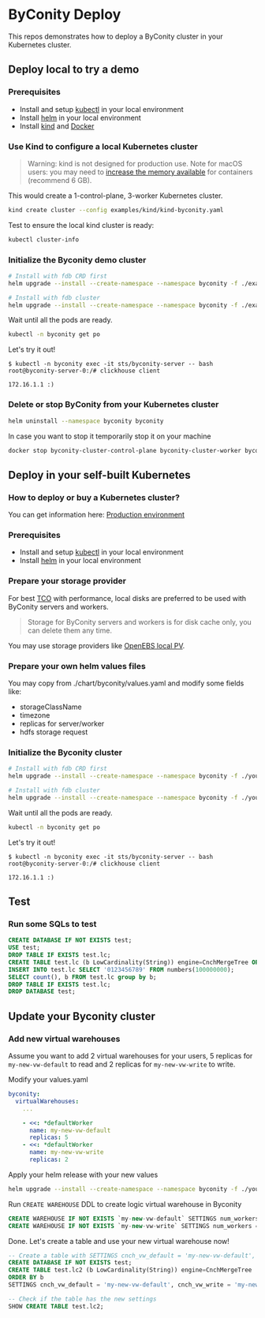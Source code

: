 # ByConity Deploy

This repos demonstrates how to deploy a ByConity cluster in your Kubernetes cluster.

## Deploy local to try a demo

### Prerequisites

- Install and setup [kubectl](https://kubernetes.io/docs/tasks/tools/install-kubectl/) in your local environment
- Install [helm](https://helm.sh/) in your local environment
- Install [kind](https://kind.sigs.k8s.io/) and [Docker](https://www.docker.com/)

### Use Kind to configure a local Kubernetes cluster

> Warning: kind is not designed for production use.
> Note for macOS users: you may need to [increase the memory available](https://docs.docker.com/desktop/get-started/#resources) for containers (recommend 6 GB).

This would create a 1-control-plane, 3-worker Kubernetes cluster.


```bash
kind create cluster --config examples/kind/kind-byconity.yaml
```

Test to ensure the local kind cluster is ready:

```bash
kubectl cluster-info
```

### Initialize the Byconity demo cluster

```bash
# Install with fdb CRD first
helm upgrade --install --create-namespace --namespace byconity -f ./examples/kind/values-kind.yaml byconity ./chart/byconity --set fdb.enabled=false

# Install with fdb cluster
helm upgrade --install --create-namespace --namespace byconity -f ./examples/kind/values-kind.yaml byconity ./chart/byconity
```

Wait until all the pods are ready.

```bash
kubectl -n byconity get po
```

Let's try it out!

```
$ kubectl -n byconity exec -it sts/byconity-server -- bash
root@byconity-server-0:/# clickhouse client

172.16.1.1 :)
```

### Delete or stop ByConity from your Kubernetes cluster

```bash
helm uninstall --namespace byconity byconity
```

In case you want to stop it temporarily stop it on your machine

```bash
docker stop byconity-cluster-control-plane byconity-cluster-worker byconity-cluster-worker2 byconity-cluster-worker3
```

## Deploy in your self-built Kubernetes

### How to deploy or buy a Kubernetes cluster?

You can get information here: [Production environment](https://kubernetes.io/docs/setup/production-environment/)

### Prerequisites

- Install and setup [kubectl](https://kubernetes.io/docs/tasks/tools/install-kubectl/) in your local environment
- Install [helm](https://helm.sh/) in your local environment

### Prepare your storage provider

For best [TCO](https://en.wikipedia.org/wiki/Total_cost_of_ownership) with performance, local disks are preferred to be used with ByConity servers and workers.

> Storage for ByConity servers and workers is for disk cache only, you can delete them any time.

You may use storage providers like [OpenEBS local PV](https://openebs.io/docs/concepts/localpv).

### Prepare your own helm values files

You may copy from ./chart/byconity/values.yaml and modify some fields like:

- storageClassName
- timezone
- replicas for server/worker
- hdfs storage request

### Initialize the Byconity cluster

```bash
# Install with fdb CRD first
helm upgrade --install --create-namespace --namespace byconity -f ./your/custom/values.yaml byconity ./chart/byconity --set fdb.enabled=false

# Install with fdb cluster
helm upgrade --install --create-namespace --namespace byconity -f ./your/custom/values.yaml byconity ./chart/byconity
```

Wait until all the pods are ready.

```bash
kubectl -n byconity get po
```

Let's try it out!

```
$ kubectl -n byconity exec -it sts/byconity-server -- bash
root@byconity-server-0:/# clickhouse client

172.16.1.1 :)
```

## Test

### Run some SQLs to test

```sql
CREATE DATABASE IF NOT EXISTS test;
USE test;
DROP TABLE IF EXISTS test.lc;
CREATE TABLE test.lc (b LowCardinality(String)) engine=CnchMergeTree ORDER BY b;
INSERT INTO test.lc SELECT '0123456789' FROM numbers(100000000);
SELECT count(), b FROM test.lc group by b;
DROP TABLE IF EXISTS test.lc;
DROP DATABASE test;
```

## Update your Byconity cluster

### Add new virtual warehouses

Assume you want to add 2 virtual warehouses for your users, 5 replicas for `my-new-vw-default` to read and 2 replicas for `my-new-vw-write` to write.

Modify your values.yaml

```yaml
byconity:
  virtualWarehouses:
    ...

    - <<: *defaultWorker
      name: my-new-vw-default
      replicas: 5
    - <<: *defaultWorker
      name: my-new-vw-write
      replicas: 2
```

Apply your helm release with your new values

```bash
helm upgrade --install --create-namespace --namespace byconity -f ./your/custom/values.yaml byconity ./chart/byconity
```

Run `CREATE WAREHOUSE` DDL to create logic virtual warehouse in Byconity

```sql
CREATE WAREHOUSE IF NOT EXISTS `my-new-vw-default` SETTINGS num_workers = 0, type = 'Read';
CREATE WAREHOUSE IF NOT EXISTS `my-new-vw-write` SETTINGS num_workers = 0, type = 'Write';
```

Done. Let's create a table and use your new virtual warehouse now!

```sql
-- Create a table with SETTINGS cnch_vw_default = 'my-new-vw-default', cnch_vw_write = 'my-new-vw-write'
CREATE DATABASE IF NOT EXISTS test;
CREATE TABLE test.lc2 (b LowCardinality(String)) engine=CnchMergeTree
ORDER BY b
SETTINGS cnch_vw_default = 'my-new-vw-default', cnch_vw_write = 'my-new-vw-write';

-- Check if the table has the new settings
SHOW CREATE TABLE test.lc2;
```
